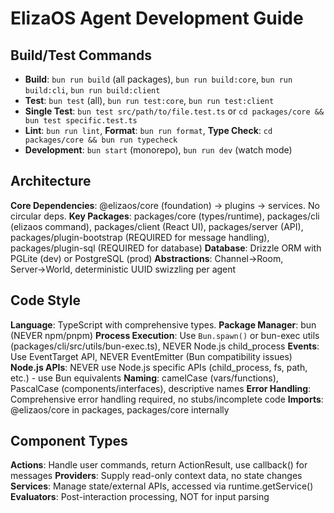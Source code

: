 # ElizaOS Agent Development Guide

## Build/Test Commands

- **Build**: `bun run build` (all packages), `bun run build:core`, `bun run build:cli`, `bun run build:client`
- **Test**: `bun test` (all), `bun run test:core`, `bun run test:client`
- **Single Test**: `bun test src/path/to/file.test.ts` or `cd packages/core && bun test specific.test.ts`
- **Lint**: `bun run lint`, **Format**: `bun run format`, **Type Check**: `cd packages/core && bun run typecheck`
- **Development**: `bun start` (monorepo), `bun run dev` (watch mode)

## Architecture

**Core Dependencies**: @elizaos/core (foundation) → plugins → services. No circular deps.
**Key Packages**: packages/core (types/runtime), packages/cli (elizaos command), packages/client (React UI), packages/server (API), packages/plugin-bootstrap (REQUIRED for message handling), packages/plugin-sql (REQUIRED for database)
**Database**: Drizzle ORM with PGLite (dev) or PostgreSQL (prod)
**Abstractions**: Channel→Room, Server→World, deterministic UUID swizzling per agent

## Code Style

**Language**: TypeScript with comprehensive types. **Package Manager**: bun (NEVER npm/pnpm)
**Process Execution**: Use `Bun.spawn()` or bun-exec utils (packages/cli/src/utils/bun-exec.ts), NEVER Node.js child_process
**Events**: Use EventTarget API, NEVER EventEmitter (Bun compatibility issues)
**Node.js APIs**: NEVER use Node.js specific APIs (child_process, fs, path, etc.) - use Bun equivalents
**Naming**: camelCase (vars/functions), PascalCase (components/interfaces), descriptive names
**Error Handling**: Comprehensive error handling required, no stubs/incomplete code
**Imports**: @elizaos/core in packages, packages/core internally

## Component Types

**Actions**: Handle user commands, return ActionResult, use callback() for messages
**Providers**: Supply read-only context data, no state changes
**Services**: Manage state/external APIs, accessed via runtime.getService()
**Evaluators**: Post-interaction processing, NOT for input parsing

